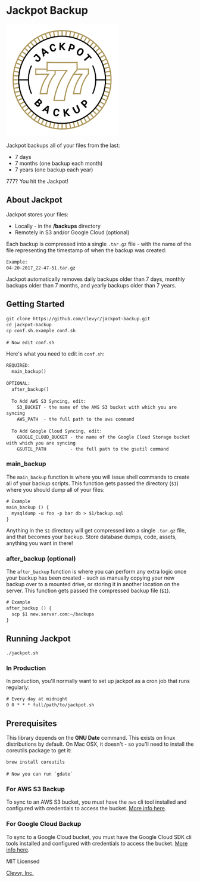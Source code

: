 # Jackpot Backup

<img src="jackpot-backup-logo.png" alt="Jackpot Backup Logo" width="300" />

Jackpot backups all of your files from the last:
  * 7 days
  * 7 months (one backup each month)
  * 7 years (one backup each year)

777? You hit the Jackpot!

## About Jackpot

Jackpot stores your files:
  * Locally - in the **/backups** directory
  * Remotely in S3 and/or Google Cloud (optional)

Each backup is compressed into a single `.tar.gz` file - with the name of the file
representing the timestamp of when the backup was created:

```
Example:
04-20-2017_22-47-51.tar.gz
```

Jackpot automatically removes daily backups older than 7 days, monthly backups
older than 7 months, and yearly backups older than 7 years.

## Getting Started

```
git clone https://github.com/clevyr/jackpot-backup.git
cd jackpot-backup
cp conf.sh.example conf.sh

# Now edit conf.sh
```

Here's what you need to edit in `conf.sh`:

```
REQUIRED:
  main_backup()

OPTIONAL:
  after_backup()

  To Add AWS S3 Syncing, edit:
    S3_BUCKET - the name of the AWS S3 bucket with which you are syncing
    AWS_PATH  - the full path to the aws command

  To Add Google Cloud Syncing, edit:
    GOOGLE_CLOUD_BUCKET - the name of the Google Cloud Storage bucket with which you are syncing
    GSUTIL_PATH         - the full path to the gsutil command
```

### main_backup
The `main_backup` function is where you will issue shell commands to create
all of your backup scripts. This function gets passed the directory (`$1`) where
you should dump all of your files:

```
# Example
main_backup () {
  mysqldump -u foo -p bar db > $1/backup.sql
}
```

Anything in the `$1` directory will get compressed into a single `.tar.gz` file, and that
becomes your backup. Store database dumps, code, assets, anything you want
in there!

### after_backup (optional)
The `after_backup` function is where you can perform any extra logic once your
backup has been created - such as manually copying your new backup over to a
mounted drive, or storing it in another location on the server.
This function gets passed the compressed backup file (`$1`).

```
# Example
after_backup () {
  scp $1 new.server.com:~/backups
}
```

## Running Jackpot
```
./jackpot.sh
```

### In Production

In production, you'll normally want to set up jackpot as a cron job that runs
regularly:

```
# Every day at midnight
0 0 * * * full/path/to/jackpot.sh
```

## Prerequisites

This library depends on the **GNU Date** command. This exists on linux
distributions by default. On Mac OSX, it doesn't - so you'll need to install the
coreutils package to get it:

```
brew install coreutils

# Now you can run `gdate`
```

### For AWS S3 Backup

To sync to an AWS S3 bucket, you must have the `aws` cli tool installed and
configured with credentials to access the bucket. [More
info here](https://aws.amazon.com/cli/).

### For Google Cloud Backup

To sync to a Google Cloud bucket, you must have the Google Cloud SDK cli
tools installed and configured with credentials to access the bucket.
[More info here](https://cloud.google.com/sdk/docs/).


MIT Licensed

[Clevyr, Inc.](https://clevyr.com)
